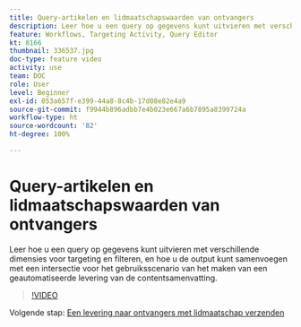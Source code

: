 ```yaml
---
title: Query-artikelen en lidmaatschapswaarden van ontvangers
description: Leer hoe u een query op gegevens kunt uitvieren met verschillende dimensies voor targeting en filteren, en hoe u de output kunt samenvoegen met een intersectie voor het gebruiksscenario van het maken van een geautomatiseerde levering van de contentsamenvatting.
feature: Workflows, Targeting Activity, Query Editor
kt: 8166
thumbnail: 336537.jpg
doc-type: feature video
activity: use
team: DOC
role: User
level: Beginner
exl-id: 053a657f-e399-44a8-8c4b-17d08e82e4a9
source-git-commit: f9944b896adbb7e4b023e667a6b7895a8399724a
workflow-type: ht
source-wordcount: '82'
ht-degree: 100%

---
```


# Query-artikelen en lidmaatschapswaarden van ontvangers

Leer hoe u een query op gegevens kunt uitvieren met verschillende dimensies voor targeting en filteren, en hoe u de output kunt samenvoegen met een intersectie voor het gebruiksscenario van het maken van een geautomatiseerde levering van de contentsamenvatting.

>[!VIDEO](https://video.tv.adobe.com/v/336537?quality=12)

Volgende stap: [Een levering naar ontvangers met lidmaatschap verzenden](/help/tutorial-use-soap-apis/send-delivery-to-subscribed-recipients.md)
